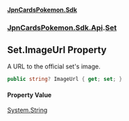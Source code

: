 #### [JpnCardsPokemon.Sdk](index.md 'index')
### [JpnCardsPokemon.Sdk.Api](JpnCardsPokemon.Sdk.Api.md 'JpnCardsPokemon.Sdk.Api').[Set](JpnCardsPokemon.Sdk.Api.Set.md 'JpnCardsPokemon.Sdk.Api.Set')

## Set.ImageUrl Property

A URL to the official set's image.

```csharp
public string? ImageUrl { get; set; }
```

#### Property Value
[System.String](https://docs.microsoft.com/en-us/dotnet/api/System.String 'System.String')